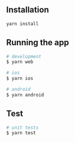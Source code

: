 ## Installation

```bash
yarn install
```

## Running the app

```bash
# development
$ yarn web

# ios
$ yarn ios

# android
$ yarn android

```

## Test

```bash
# unit tests
$ yarn test

```
